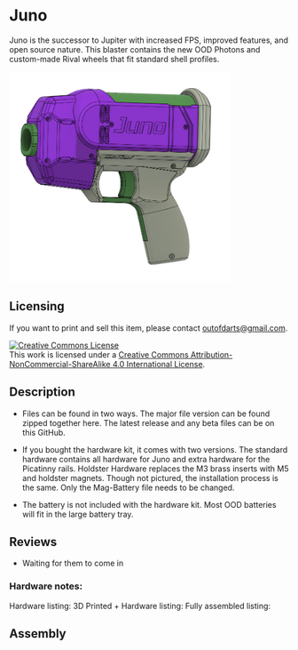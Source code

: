 # Juno

Juno is the successor to Jupiter with increased FPS, improved features, and open source nature.
This blaster contains the new OOD Photons and custom-made Rival wheels that fit standard shell profiles.

<img src="Images/Juno.png" width="400"/>

## Licensing

If you want to print and sell this item, please contact outofdarts@gmail.com.

<a rel="license" href="http://creativecommons.org/licenses/by-nc-sa/4.0/"><img alt="Creative Commons License" style="border-width:0" src="https://i.creativecommons.org/l/by-nc-sa/4.0/88x31.png" /></a><br />This work is licensed under a <a rel="license" href="http://creativecommons.org/licenses/by-nc-sa/4.0/">Creative Commons Attribution-NonCommercial-ShareAlike 4.0 International License</a>.

## Description

* Files can be found in two ways. The major file version can be found zipped together here. The latest release and any beta files can be on this GitHub.

* If you bought the hardware kit, it comes with two versions. The standard hardware contains all hardware for Juno and extra hardware for the Picatinny rails. Holdster Hardware replaces the M3 brass inserts with M5 and holdster magnets. Though not pictured, the installation process is the same. Only the Mag-Battery file needs to be changed.

* The battery is not included with the hardware kit. Most OOD batteries will fit in the large battery tray.

## Reviews

* Waiting for them to come in

### Hardware notes:

Hardware listing:
3D Printed + Hardware listing:
Fully assembled listing:

## Assembly
